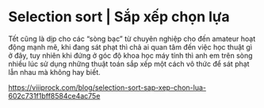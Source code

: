# Selection sort | Sắp xếp chọn lựa

Tết cũng là dịp cho các “sòng bạc” từ chuyên nghiệp cho đến amateur hoạt động mạnh mẽ, khi đang sát phạt thì chả ai quan tâm đến việc học thuật gì ở đây, tuy nhiên khi đứng ở góc độ khoa học máy tính thì anh em trên sòng nhiều lúc sử dụng những thuật toán sắp xếp một cách vô thức để sát phạt lẫn nhau mà không hay biết.

https://viiiprock.com/blog/selection-sort-sap-xep-chon-lua-602c731f1bff8584ce4ac75e
